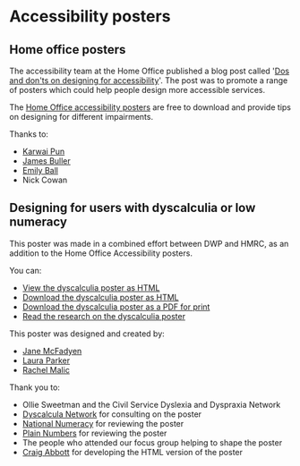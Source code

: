 # Accessibility posters

## Home office posters

The accessibility team at the Home Office published a blog post called '[Dos and don'ts on designing for accessibility](https://accessibility.blog.gov.uk/2016/09/02/dos-and-donts-on-designing-for-accessibility/)'. The post was to promote a range of posters which could help people design more accessible services. 

The [Home Office accessibility posters](https://github.com/UKHomeOffice/posters/tree/master/accessibility) are free to download and provide tips on designing for different impairments.

Thanks to:
- [Karwai Pun](https://twitter.com/krwpn)
- [James Buller](https://twitter.com/jbuller)
- [Emily Ball](https://twitter.com/Emilyball53)
- Nick Cowan

## Designing for users with dyscalculia or low numeracy

This poster was made in a combined effort between DWP and HMRC, as an addition to the Home Office Accessibility posters.

You can:
- [View the dyscalculia poster as HTML](https://htmlpreview.github.io/?https://github.com/abbott567/dyscalculia-poster/blob/main/dist/dyscalculia-poster.html)
- [Download the dyscalculia poster as HTML](https://github.com/abbott567/dyscalculia-poster/raw/main/dist/dyscalculia-poster.zip)
- [Download the dyscalculia poster as a PDF for print](https://github.com/abbott567/dyscalculia-poster/blob/main/dist/dyscalculia-poster.pdf)
- [Read the research on the dyscalculia poster](https://github.com/abbott567/dyscalculia-poster#readme)

This poster was designed and created by:
- [Jane McFadyen](https://twitter.com/mcfadyen_jane)
- [Laura Parker](https://twitter.com/LauraParkerUX)
- [Rachel Malic](https://twitter.com/GirlCalledMalic)
      
Thank you to:
- Ollie Sweetman and the Civil Service Dyslexia and Dyspraxia Network
- [Dyscalcula Network](https://www.dyscalculianetwork.com) for consulting on the poster
- [National Numeracy](https://www.nationalnumeracy.org.uk) for reviewing the poster
- [Plain Numbers](https://www.plainnumbers.org.uk) for reviewing the poster
- The people who attended our focus group helping to shape the poster
- [Craig Abbott](https://twitter.com/abbott567) for developing the HTML version of the poster
